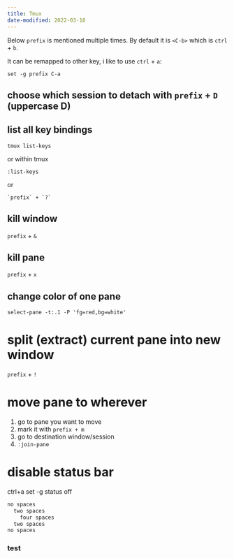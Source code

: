 ```yaml
---
title: Tmux
date-modified: 2022-03-18
---
```


Below `prefix` is mentioned multiple times. By default it is `<C-b>` which is `ctrl` + `b`.

It can be remapped to other key, i like to use `ctrl` + `a`:

```
set -g prefix C-a
```

## choose which session to detach with `prefix` + `D` (uppercase D)

## list all key bindings

```
tmux list-keys
```

or within tmux

```
:list-keys
```

or

```
`prefix` + `?`
```

## kill window

`prefix` + `&`

## kill pane

`prefix` + `x`

## change color of one pane

```
select-pane -t:.1 -P 'fg=red,bg=white'
```

# split (extract) current pane into new window

`prefix` + `!`

# move pane to wherever

1. go to pane you want to move
2. mark it with `prefix + m`
3. go to destination window/session
4. `:join-pane`

# disable status bar

ctrl+a
set -g status off

```javascript
no spaces
  two spaces
    four spaces
  two spaces
no spaces
```

### test
